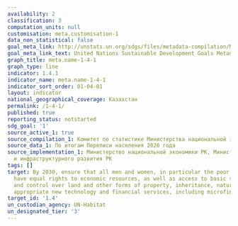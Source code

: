 ```yaml
---
availability: 2
classification: 3
computation_units: null
customisation: meta.customisation-1
data_non_statistical: false
goal_meta_link: http://unstats.un.org/sdgs/files/metadata-compilation/Metadata-Goal-1.pdf
goal_meta_link_text: United Nations Sustainable Development Goals Metadata (pdf 894kB)
graph_title: meta.name-1-4-1
graph_type: line
indicator: 1.4.1
indicator_name: meta.name-1-4-1
indicator_sort_order: 01-04-01
layout: indicator
national_geographical_coverage: Казахстан
permalink: /1-4-1/
published: true
reporting_status: notstarted
sdg_goal: '1'
source_active_1: true
source_compilation_1: Комитет по статистике Министерства национальной экономики РК
source_data_1: По итогам Переписи населения 2020 года
source_implementation_1: Министерство национальной экономики РК, Министерство индустрии
  и инфраструктурного развития РК
tags: []
target: By 2030, ensure that all men and women, in particular the poor and the vulnerable,
  have equal rights to economic resources, as well as access to basic services, ownership
  and control over land and other forms of property, inheritance, natural resources,
  appropriate new technology and financial services, including microfinance.
target_id: '1.4'
un_custodian_agency: UN-Habitat
un_designated_tier: '3'
---
```

